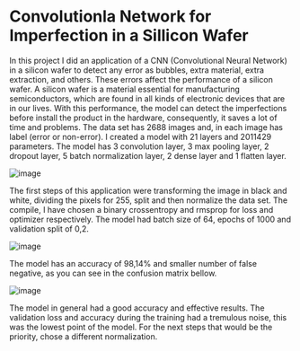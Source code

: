 # Convolutionla Network for Imperfection in a Sillicon Wafer

  In this project I did an application of a CNN (Convolutional Neural Network) in a silicon wafer to detect any error as bubbles, extra material, extra extraction, and others. These errors affect the performance of a silicon wafer. A silicon wafer is a material essential for manufacturing semiconductors, which are found in all kinds of electronic devices that are in our lives. With this performance, the model can detect the imperfections before install the product in the hardware, consequently, it saves a lot of time and problems. The data set has 2688 images and, in each image has label (error or non-error).
     I created a model with 21 layers and 2011429 parameters. The model has 3 convolution layer, 3 max pooling layer, 2 dropout layer, 5 batch normalization layer, 2 dense layer and 1 flatten layer. 

   ![image](https://user-images.githubusercontent.com/75848451/152548004-46b090cd-0fc7-4d93-bbce-359328685e44.png)

  The first steps of this application were transforming the image in black and white, dividing the pixels for 255, split and then normalize the data set. The compile, I have chosen a binary crossentropy and rmsprop for loss and optimizer respectively. The model had batch size of 64, epochs of 1000 and validation split of 0,2.
  
   ![image](https://user-images.githubusercontent.com/75848451/152552497-b42cf543-c76b-42ee-8d34-63ab131ab9dd.png)

  The model has an accuracy of 98,14% and smaller number of false negative, as you can see in the confusion matrix bellow. 
  
  ![image](https://user-images.githubusercontent.com/75848451/152553332-50eb50f5-4ac1-4bea-8564-a0d6169b5a41.png)
  
  The model in general had a good accuracy and effective results. The validation loss and accuracy during the training had a tremulous noise, this was the lowest point of the model. For the next steps that would be the priority, chose a different normalization.


